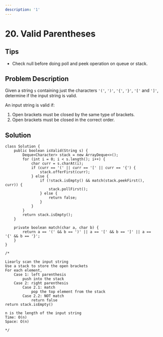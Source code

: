 ```yaml
---
description: '1'
---
```


# 20. Valid Parentheses

## Tips

* Check null before doing poll and peek operation on queue or stack.

## Problem Description

Given a string `s` containing just the characters `'('`, `')'`, `'{'`, `'}'`, `'['` and `']'`, determine if the input string is valid.

An input string is valid if:

1. Open brackets must be closed by the same type of brackets.
2. Open brackets must be closed in the correct order.

## Solution

```text
class Solution {
    public boolean isValid(String s) {
        Deque<Character> stack = new ArrayDeque<>();
        for (int i = 0; i < s.length(); i++) {
            char curr = s.charAt(i);
            if (curr == '(' || curr == '[' || curr == '{') {
                stack.offerFirst(curr);
            } else {
                if (!stack.isEmpty() && match(stack.peekFirst(), curr)) {
                    stack.pollFirst();
                } else {
                    return false;
                }
            }
        }
        return stack.isEmpty();
    }
    
    private boolean match(char a, char b) {
        return a == '(' && b == ')' || a == '[' && b == ']' || a == '{' && b == '}';
    }
}

/*

Liearly scan the input string
Use a stack to store the open brackets
For each element,
    Case 1: left parenthesis
        push into the stack
    Case 2: right parenthesis
        Case 2.1: match
            pop the top element from the stack
        Case 2.2: NOT match
            return false
return stack.isEmpty()

n is the length of the input string
Time: O(n)
Space: O(n)

*/
```

